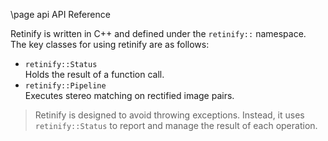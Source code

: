 \page api API Reference

Retinify is written in C++ and defined under the `retinify::` namespace.  
The key classes for using retinify are as follows:
  
- `retinify::Status`  
Holds the result of a function call.
- `retinify::Pipeline`  
Executes stereo matching on rectified image pairs.
  
> Retinify is designed to avoid throwing exceptions. Instead, it uses `retinify::Status` to report and manage the result of each operation.
  